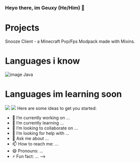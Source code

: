 ### Heyo there, im Geuxy (He/Him) 👋

# Projects
Snooze Client - a Minecraft Pvp/Fps Modpack made with Mixins.

# Languages i know
![image](https://user-images.githubusercontent.com/88702612/182354073-9da66a45-f680-4f1b-9023-d7a387d66c97.png) Java

# Languages im learning soon
<img src="https://img.shields.io/badge/-JavaScript-eed718?style=flat&logo=javascript&logoColor=ffffff">
<img src="https://img.shields.io/badge/-Python-black?style=flat&logo=python&logoColor=white"> 
Here are some ideas to get you started:

- 🔭 I’m currently working on ...
- 🌱 I’m currently learning ...
- 👯 I’m looking to collaborate on ...
- 🤔 I’m looking for help with ...
- 💬 Ask me about ...
- 📫 How to reach me: ...
- 😄 Pronouns: ...
- ⚡ Fun fact: ...
-->
